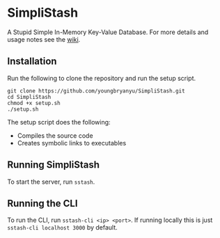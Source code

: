 # SimpliStash
A Stupid Simple In-Memory Key-Value Database. For more details and usage notes see the [wiki](https://github.com/youngbryanyu/SimpliStash/wiki).

## Installation
Run the following to clone the repository and run the setup script. 
```
git clone https://github.com/youngbryanyu/SimpliStash.git
cd SimpliStash
chmod +x setup.sh
./setup.sh
```

The setup script does the following:
- Compiles the source code
- Creates symbolic links to executables

## Running SimpliStash
To start the server, run `sstash`.

## Running the CLI
To run the CLI, run `sstash-cli <ip> <port>`. If running locally this is just `sstash-cli localhost 3000` by default.
